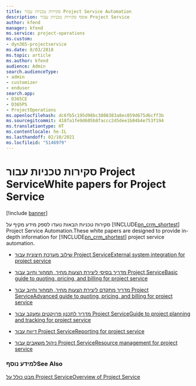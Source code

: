 ```yaml
---
title: סקירות טכניות עבור Project Service Automation
description: אוסף סקירות טכניות עבור Project Service
author: kfend
manager: kfend
ms.service: project-operations
ms.custom:
- dyn365-projectservice
ms.date: 8/03/2018
ms.topic: article
ms.author: kfend
audience: Admin
search.audienceType:
- admin
- customizer
- enduser
search.app:
- D365CE
- D365PS
- ProjectOperations
ms.openlocfilehash: dc6fb5c195d98bc3808383a8ec059d675d6cff3b
ms.sourcegitcommit: 418fa1fe9d605b8faccc2d5dee1b04b4e753f194
ms.translationtype: HT
ms.contentlocale: he-IL
ms.lasthandoff: 02/10/2021
ms.locfileid: "5146979"
---
```

# <a name="white-papers-for-project-service"></a><span data-ttu-id="5e476-103">סקירות טכניות עבור Project Service</span><span class="sxs-lookup"><span data-stu-id="5e476-103">White papers for Project Service</span></span>

[!include [banner](../includes/psa-now-project-operations.md)]

<span data-ttu-id="5e476-104">סקירות טכניות הבאות נועדו לספק מידע מקיף על [!INCLUDE[pn_crm_shortest](../includes/pn-crm-shortest.md)] Project Service Automation.</span><span class="sxs-lookup"><span data-stu-id="5e476-104">These white papers are designed to provide in-depth information for [!INCLUDE[pn_crm_shortest](../includes/pn-crm-shortest.md)] project service automation.</span></span>

-   [<span data-ttu-id="5e476-105">שילוב מערכת חיצונית עבור Project Service</span><span class="sxs-lookup"><span data-stu-id="5e476-105">External system integration for project service</span></span>](https://go.microsoft.com/fwlink/?LinkId=825445)

-   [<span data-ttu-id="5e476-106">מדריך בסיסי ליצירת הצעות מחיר, תמחור וחיוב עבור Project Service</span><span class="sxs-lookup"><span data-stu-id="5e476-106">Basic guide to quoting, pricing, and billing for project service</span></span>](https://go.microsoft.com/fwlink/?LinkId=825241)

-   [<span data-ttu-id="5e476-107">מדריך מתקדם ליצירת הצעות מחיר, תמחור וחיוב עבור Project Service</span><span class="sxs-lookup"><span data-stu-id="5e476-107">Advanced guide to quoting, pricing, and billing for project service</span></span>](https://go.microsoft.com/fwlink/?LinkId=825242)

-   [<span data-ttu-id="5e476-108">מדריך לתכנון פרויקטים ומעקב עבור Project Service</span><span class="sxs-lookup"><span data-stu-id="5e476-108">Guide to project planning and tracking for project service</span></span>](https://go.microsoft.com/fwlink/?LinkId=825243)

-   [<span data-ttu-id="5e476-109">דיווח עבור Project Service</span><span class="sxs-lookup"><span data-stu-id="5e476-109">Reporting for project service</span></span>](https://go.microsoft.com/fwlink/?LinkId=825446)

-   [<span data-ttu-id="5e476-110">ניהול משאבים עבור Project Service</span><span class="sxs-lookup"><span data-stu-id="5e476-110">Resource management for project service</span></span>](https://go.microsoft.com/fwlink/?LinkId=825244)

### <a name="see-also"></a><span data-ttu-id="5e476-111">למידע נוסף</span><span class="sxs-lookup"><span data-stu-id="5e476-111">See Also</span></span>
 [<span data-ttu-id="5e476-112">מבט כולל על Project Service</span><span class="sxs-lookup"><span data-stu-id="5e476-112">Overview of Project Service</span></span>](../psa/overview.md)
